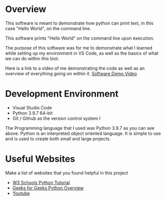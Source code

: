 # Overview

This software is meant to demonstrate how python can print text, in this case "Hello World", on the command line.

This software prints "Hello World" on the command line upon execution.

The purpose of this software was for me to demonstrate what I learned while setting up my environment in VS Code, as well as the basics of what we can do within this tool.


Here is a link to a video of me demonstrating the code as well as an overview of everything going on within it.
[Software Demo Video](https://youtu.be/EQBKF1okjxs)

# Development Environment

* Visual Studio Code 
* Python 3.9.7 64-bit
* Git / Github as the version control system
I

The Programming language that I used was Python 3.9.7 as you can see above. Python is an interpreted object oriented language. It is simple to use and is used to create both small and large projects. 

# Useful Websites

Make a list of websites that you found helpful in this project
* [W3 Schools Python Tutorial](https://www.w3schools.com/python/)
* [Geeks for Geeks Python Overview](https://www.geeksforgeeks.org/python-programming-language/)
* [Youtube](https://www.youtube.com/)